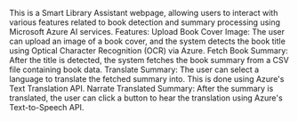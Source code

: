 This is a Smart Library Assistant webpage, allowing users to interact with various features related to book detection and summary processing using Microsoft Azure AI services.
Features:
Upload Book Cover Image: The user can upload an image of a book cover, and the system detects the book title using Optical Character Recognition (OCR) via Azure.
Fetch Book Summary: After the title is detected, the system fetches the book summary from a CSV file containing book data.
Translate Summary: The user can select a language to translate the fetched summary into. This is done using Azure's Text Translation API.
Narrate Translated Summary: After the summary is translated, the user can click a button to hear the translation using Azure's Text-to-Speech API.
